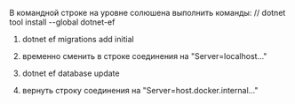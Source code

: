 ﻿В командной строке на уровне солюшена выполнить команды: 
// dotnet tool install --global dotnet-ef

1. dotnet ef migrations add initial

2. временно сменить в строке соединения на "Server=localhost..."

3. dotnet ef database update

4. вернуть строку соединения на "Server=host.docker.internal..."